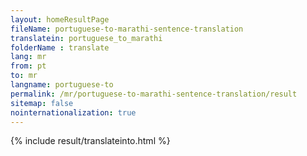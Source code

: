 ```yaml
---
layout: homeResultPage
fileName: portuguese-to-marathi-sentence-translation
translatein: portuguese_to_marathi
folderName : translate
lang: mr
from: pt
to: mr
langname: portuguese-to
permalink: /mr/portuguese-to-marathi-sentence-translation/result
sitemap: false
nointernationalization: true
---
```

{% include result/translateinto.html %}

<script src="/js/result/translation.js" data-foldername="{{page.folderName}}" data-lang="{{page.lang}}"></script>
